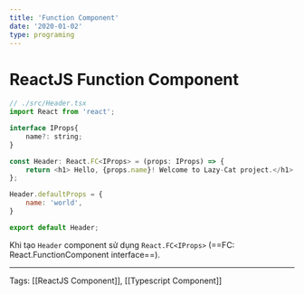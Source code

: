 ```yaml
---
title: 'Function Component'
date: '2020-01-02'
type: programing
---
```


# ReactJS Function Component
```javascript
// ./src/Header.tsx
import React from 'react';

interface IProps{
	name?: string;
}

const Header: React.FC<IProps> = (props: IProps) => {
	return <h1> Hello, {props.name}! Welcome to Lazy-Cat project.</h1>
};

Header.defaultProps = {
	name: 'world',
}

export default Header;
```

Khi tạo `Header` component sử dụng `React.FC<IProps>`  (==FC: React.FunctionComponent interface==).

 ---
 Tags: [[ReactJS Component]], [[Typescript Component]]